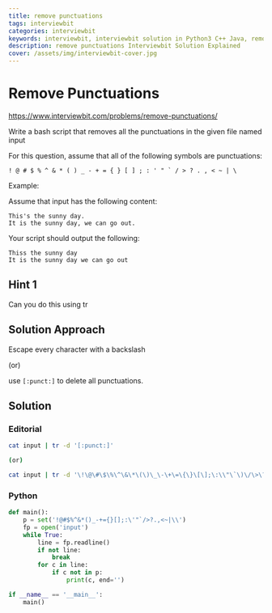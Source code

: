```yaml
---
title: remove punctuations
tags: interviewbit
categories: interviewbit
keywords: interviewbit, interviewbit solution in Python3 C++ Java, remove punctuations solution
description: remove punctuations Interviewbit Solution Explained
cover: /assets/img/interviewbit-cover.jpg
---
```


# Remove Punctuations

https://www.interviewbit.com/problems/remove-punctuations/

Write a bash script that removes all the punctuations in the given file named input

For this question, assume that all of the following symbols are punctuations:

```
! @ # $ % ^ & * ( ) _ - + = { } [ ] ; : ' " ` / > ? . , < ~ | \
```

Example:

Assume that input has the following content:
```
This's the sunny day.
It is the sunny day, we can go out.
```
Your script should output the following:
```
Thiss the sunny day
It is the sunny day we can go out
```

## Hint 1

Can you do this using tr

## Solution Approach

Escape every character with a backslash

(or)

use `[:punct:]` to delete all punctuations.


## Solution

### Editorial
```bash
cat input | tr -d '[:punct:]'

(or)

cat input | tr -d '\!\@\#\$\%\^\&\*\(\)\_\-\+\=\{\}\[\];\:\\"\`\)\/\>\?\.\,\<\~\|\\' | tr -d "'"

```

### Python
```python
def main():
    p = set('!@#$%^&*()_-+={}[];:\'"`/>?.,<~|\\')
    fp = open('input')
    while True:
        line = fp.readline()
        if not line:
            break
        for c in line:
            if c not in p:
                print(c, end='')

if __name__ == '__main__':
    main()
```